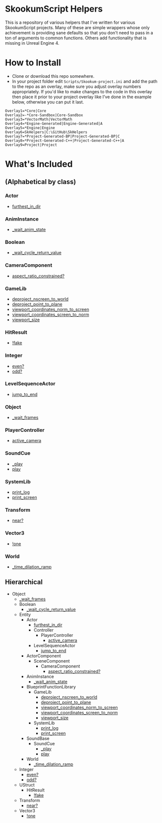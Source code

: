 # SkookumScript Helpers
This is a repository of various helpers that I've written for various SkookumScript projects. Many of these are simple wrappers whose only achievement is providing sane defaults so that you don't need to pass in a ton of arguments to common functions. Others add functionality that is missing in Unreal Engine 4.

# How to Install
* Clone or download this repo somewhere.
* In your project folder edit `Scripts/Skookum-project.ini` and add the path to the repo as an overlay, make sure you adjust overlay numbers appropriately. If you'd like to make changes to the code in this overlay then place it prior to your project overlay like I've done in the example below, otherwise you can put it last.

```
Overlay1=*Core|Core
Overlay2=-*Core-Sandbox|Core-Sandbox
Overlay3=*VectorMath|VectorMath
Overlay4=*Engine-Generated|Engine-Generated|A
Overlay5=*Engine|Engine
Overlay6=SkHelpers|C:\GitHub\SkHelpers
Overlay7=*Project-Generated-BP|Project-Generated-BP|C
Overlay8=*Project-Generated-C++|Project-Generated-C++|A
Overlay9=Project|Project
```

# What's Included 
## (Alphabetical by class)

### Actor

* [furthest\_in\_dir](https://github.com/error454/SkHelpers/blob/master/Object/Entity/Actor/_furthest_in_dir()C.sk)

### AnimInstance

* [\_wait\_anim\_state](https://github.com/error454/SkHelpers/blob/master/Object/Entity/AnimInstance/_wait_anim_state().sk)

### Boolean

* [\_wait\_cycle\_return\_value](https://github.com/error454/SkHelpers/blob/master/Object/Boolean/_wait_cycle_return_value().sk)

### CameraComponent
* [aspect\_ratio\_constrained?](https://github.com/error454/SkHelpers/blob/master/Object/Entity/ActorComponent/SceneComponent/CameraComponent/aspect_ratio_constrained-Q().sk)

### GameLib
* [deproject\_nscreen\_to\_world](https://github.com/error454/SkHelpers/blob/master/Object/Entity/BlueprintFunctionLibrary/GameLib/deproject_nscreen_to_world()C.sk)
* [deproject\_point\_to\_plane](https://github.com/error454/SkHelpers/blob/master/Object/Entity/BlueprintFunctionLibrary/GameLib/deproject_point_to_plane()C.sk)
* [viewport\_coordinates\_norm\_to\_screen](https://github.com/error454/SkHelpers/blob/master/Object/Entity/BlueprintFunctionLibrary/GameLib/viewport_coordinates_norm_to_screen()C.sk)
* [viewport\_coordinates\_screen\_to\_norm](https://github.com/error454/SkHelpers/blob/master/Object/Entity/BlueprintFunctionLibrary/GameLib/viewport_coordinates_screen_to_norm()C.sk)
* [viewport\_size](https://github.com/error454/SkHelpers/blob/master/Object/Entity/BlueprintFunctionLibrary/GameLib/viewport_size()C.sk)

### HitResult

* [!fake](https://github.com/error454/SkHelpers/blob/master/Object/UStruct/HitResult/!fake().sk)

### Integer

* [even?](https://github.com/error454/SkHelpers/blob/master/Object/Integer/even-Q().sk)
* [odd?](https://github.com/error454/SkHelpers/blob/master/Object/Integer/odd-Q().sk)

### LevelSequenceActor

* [jump\_to\_end](https://github.com/error454/SkHelpers/blob/master/Object/Entity/Actor/LevelSequenceActor/jump_to_end().sk)

### Object

* [\_wait\_frames](https://github.com/error454/SkHelpers/blob/master/Object/_wait_frames().sk)

### PlayerController

* [active\_camera](https://github.com/error454/SkHelpers/blob/master/Object/Entity/Actor/Controller/PlayerController/active_camera().sk)

### SoundCue

* [\_play](https://github.com/error454/SkHelpers/blob/master/Object/Entity/SoundBase/SoundCue/_play().sk)
* [play](https://github.com/error454/SkHelpers/blob/master/Object/Entity/SoundBase/SoundCue/play().sk)

### SystemLib

* [print\_log](https://github.com/error454/SkHelpers/blob/master/Object/Entity/BlueprintFunctionLibrary/SystemLib/print_log()C.sk)
* [print\_screen](https://github.com/error454/SkHelpers/blob/master/Object/Entity/BlueprintFunctionLibrary/SystemLib/print_screen()C.sk)

### Transform

* [near?](https://github.com/error454/SkHelpers/blob/master/Object/Transform/near-Q().sk)

### Vector3

* [!one](https://github.com/error454/SkHelpers/blob/master/Object/Vector3/!one().sk)

### World

* [\_time\_dilation\_ramp](https://github.com/error454/SkHelpers/blob/master/Object/Entity/World/_time_dilation_ramp().sk)

## Hierarchical

* Object
    * [\_wait\_frames](https://github.com/error454/SkHelpers/blob/master/Object/_wait_frames().sk)
    * Boolean
        * [\_wait\_cycle\_return\_value](https://github.com/error454/SkHelpers/blob/master/Object/Boolean/_wait_cycle_return_value().sk)
    * Entity
        * Actor
            * [furthest\_in\_dir](https://github.com/error454/SkHelpers/blob/master/Object/Entity/Actor/_furthest_in_dir()C.sk)
            * Controller
                * PlayerController
                    * [active\_camera](https://github.com/error454/SkHelpers/blob/master/Object/Entity/Actor/Controller/PlayerController/active_camera().sk)
            * LevelSequenceActor
                * [jump\_to\_end](https://github.com/error454/SkHelpers/blob/master/Object/Entity/Actor/LevelSequenceActor/jump_to_end().sk)
        * ActorComponent
            * SceneComponent
                * CameraComponent
                    * [aspect\_ratio\_constrained?](https://github.com/error454/SkHelpers/blob/master/Object/Entity/ActorComponent/SceneComponent/CameraComponent/aspect_ratio_constrained-Q().sk)
        * AnimInstance
            * [\_wait\_anim\_state](https://github.com/error454/SkHelpers/blob/master/Object/Entity/AnimInstance/_wait_anim_state().sk)
        * BlueprintFunctionLibrary
            * GameLib
                * [deproject\_nscreen\_to\_world](https://github.com/error454/SkHelpers/blob/master/Object/Entity/BlueprintFunctionLibrary/GameLib/deproject_nscreen_to_world()C.sk)
                * [deproject\_point\_to\_plane](https://github.com/error454/SkHelpers/blob/master/Object/Entity/BlueprintFunctionLibrary/GameLib/deproject_point_to_plane()C.sk)
                * [viewport\_coordinates\_norm\_to\_screen](https://github.com/error454/SkHelpers/blob/master/Object/Entity/BlueprintFunctionLibrary/GameLib/viewport_coordinates_norm_to_screen()C.sk)
                * [viewport\_coordinates\_screen\_to\_norm](https://github.com/error454/SkHelpers/blob/master/Object/Entity/BlueprintFunctionLibrary/GameLib/viewport_coordinates_screen_to_norm()C.sk)
                * [viewport\_size](https://github.com/error454/SkHelpers/blob/master/Object/Entity/BlueprintFunctionLibrary/GameLib/viewport_size()C.sk)
            * SystemLib
                * [print\_log](https://github.com/error454/SkHelpers/blob/master/Object/Entity/BlueprintFunctionLibrary/SystemLib/print_log()C.sk)
                * [print\_screen](https://github.com/error454/SkHelpers/blob/master/Object/Entity/BlueprintFunctionLibrary/SystemLib/print_screen()C.sk)
        * SoundBase
            * SoundCue
                * [\_play](https://github.com/error454/SkHelpers/blob/master/Object/Entity/SoundBase/SoundCue/_play().sk)
                * [play](https://github.com/error454/SkHelpers/blob/master/Object/Entity/SoundBase/SoundCue/play().sk)
        * World
            * [\_time\_dilation\_ramp](https://github.com/error454/SkHelpers/blob/master/Object/Entity/World/_time_dilation_ramp().sk)
    * Integer
        * [even?](https://github.com/error454/SkHelpers/blob/master/Object/Integer/even-Q().sk)
        * [odd?](https://github.com/error454/SkHelpers/blob/master/Object/Integer/odd-Q().sk)
    * UStruct
        * HitResult
            * [!fake](https://github.com/error454/SkHelpers/blob/master/Object/UStruct/HitResult/!fake().sk)
    * Transform
        * [near?](https://github.com/error454/SkHelpers/blob/master/Object/Transform/near-Q().sk)
    * Vector3
        * [!one](https://github.com/error454/SkHelpers/blob/master/Object/Vector3/!one().sk)
